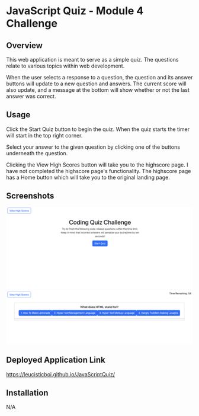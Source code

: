 # JavaScript Quiz - Module 4 Challenge

## Overview
This web application is meant to serve as a simple quiz. The questions relate to various topics within web development. 

When the user selects a response to a question, the question and its answer buttons will update to a new question and answers. The current score will also update, and a message at the bottom will show whether or not the last answer was correct.

## Usage
Click the Start Quiz button to begin the quiz. When the quiz starts the timer will start in the top right corner.

Select your answer to the given question by clicking one of the buttons underneath the question.

Clicking the View High Scores button will take you to the highscore page. I have not completed the highscore page's functionality. The highscore page has a Home button which will take you to the original landing page. 

## Screenshots
![Screenshot of finished project homepage](./assets/screenshots/Home_Screenshot.png)
![Screenshot of first quiz question with answer buttons and active timer](./assets/screenshots/First_Question.png)

## Deployed Application Link
https://leucisticboi.github.io/JavaScriptQuiz/

## Installation
N/A

